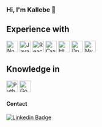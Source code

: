 ### Hi, I'm Kallebe 👋

## Experience with
<img width="30" height="30" alt="NodeJs" src="https://cdn.jsdelivr.net/gh/devicons/devicon/icons/nodejs/nodejs-original.svg" /> <img width="30" height="30" alt="Javascript" src="https://cdn.jsdelivr.net/gh/devicons/devicon/icons/javascript/javascript-original.svg" /> <img width="30" height="30" alt="React & React Native" src="https://cdn.jsdelivr.net/gh/devicons/devicon/icons/react/react-original.svg" /> <img width="30" height="30" alt="Css" src="https://cdn.jsdelivr.net/gh/devicons/devicon/icons/css3/css3-original.svg" /> <img width="30" height="30" alt="Html" src="https://cdn.jsdelivr.net/gh/devicons/devicon/icons/html5/html5-original.svg" />
<img width="30" height="30" alt="Docker" src="https://cdn.jsdelivr.net/gh/devicons/devicon/icons/docker/docker-original.svg" />
<img width="30" height="30" alt="MySql" src="https://cdn.jsdelivr.net/gh/devicons/devicon/icons/mysql/mysql-original.svg" />

## Knowledge in
<img width="30" height="30" alt="Python" src="https://cdn.jsdelivr.net/gh/devicons/devicon/icons/python/python-original.svg" />
<img width="30" height="30" alt="Go" src="https://cdn.jsdelivr.net/gh/devicons/devicon/icons/go/go-original.svg" />

#### Contact

[![Linkedin Badge](https://img.shields.io/badge/LinkedIn-0077B5?style=for-the-badge&logo=linkedin&logoColor=white)](https://www.linkedin.com/in/kallebe-gomes-bezerra-851a8a197/)
